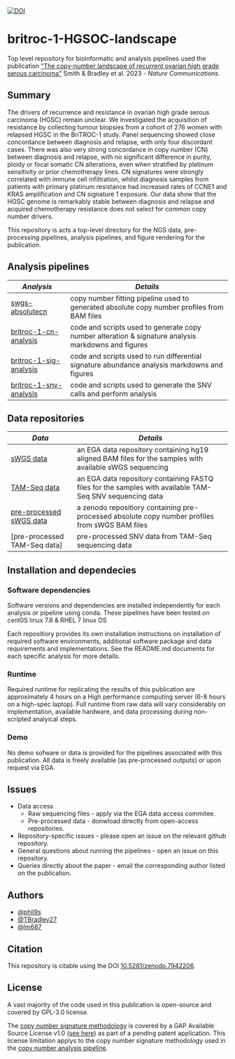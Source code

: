 [![DOI](https://zenodo.org/badge/DOI/10.5281/zenodo.7942207.svg)](https://doi.org/10.5281/zenodo.7942207)

# britroc-1-HGSOC-landscape
Top level repository for bioinformatic and analysis pipelines used the publication ["The copy-number landscape of recurrent ovarian high grade serous carcinoma"](https://doi.org/10.1038/s41467-023-39867-7) Smith & Bradley et al. 2023 - _Nature Communications_.

## Summary

The drivers of recurrence and resistance in ovarian high grade serous carcinoma (HGSC) remain unclear. We investigated the acquisition of resistance by collecting tumour biopsies from a cohort of 276 women with relapsed HGSC in the BriTROC-1 study. Panel sequencing showed close concordance between diagnosis and relapse, with only four discordant cases. There was also very strong concordance in copy number (CN) between diagnosis and relapse, with no significant difference in purity, ploidy or focal somatic CN alterations, even when stratified by platinum sensitivity or prior chemotherapy lines. CN signatures were strongly correlated with immune cell infiltration, whilst diagnosis samples from patients with primary platinum resistance had increased rates of CCNE1 and KRAS amplification and CN signature 1 exposure. Our data show that the HGSC genome is remarkably stable between diagnosis and relapse and acquired chemotherapy resistance does not select for common copy number drivers.

This repository is acts a top-level directory for the NGS data, pre-processing pipelines, analysis pipelines, and figure rendering for the publication.

## Analysis pipelines

|*Analysis*|*Details*|
|----------|---------|
|[swgs-absolutecn](https://github.com/Phil9S/swgs-absolutecn/tree/publication)|copy number fitting pipeline used to generated absolute copy number profiles from BAM files|
|[britroc-1-cn-analysis](https://github.com/BRITROC/britroc-1-cn-analysis)|code and scripts used to generate copy number alteration & signature analysis markdowns and figures|
|[britroc-1-sig-analysis](https://github.com/BRITROC/britroc-1-sig-analysis)|code and scripts used to run differential signature abundance analysis markdowns and figures|
|[britroc-1-snv-analysis](https://github.com/BRITROC/BriTROC-1_short_variant_discovery)|code and scripts used to generate the SNV calls and perform analysis|

## Data repositories
|*Data*|*Details*|
|------|---------|
|[sWGS data](https://ega-archive.org/datasets/EGAD00001011049)|an EGA data repository containing hg19 aligned BAM files for the samples with available sWGS sequencing|                  
|[TAM-Seq data](https://ega-archive.org/datasets/EGAD00001011058)|an EGA data repository containing FASTQ files for the samples with available TAM-Seq SNV sequencing data|
|[pre-processed sWGS data](https://zenodo.org/record/7573784#.ZD6uPXbMJPY)|a zenodo repositiory containing pre-processed absolute copy number profiles from sWGS BAM files|
|[pre-processed TAM-Seq data]|pre-processed SNV data from TAM-Seq sequencing data|

## Installation and dependecies
### Software dependencies
Software versions and dependencies are installed independently for each analysis or pipeline using conda.
These pipelines have been tested on cent0S linux 7.8 & RHEL 7 linux OS

Each repositiory provides its own installation instructions on installation of required software environments, additional software package and data requirements and implementations. See the README.md documents for each specific analysis for more details.

### Runtime
Required runtime for replicating the results of this publication are approximately 4 hours on a High performance computing server (6-8 hours on a high-spec laptop).
Full runtime from raw data will vary considerably on implementation, available hardware, and data processing during non-scripted analyical steps.

### Demo
No demo sofware or data is provided for the pipelines associated with this publication. All data is freely available (as pre-processed outputs) or upon request via EGA. 

## Issues

- Data access
  - Raw sequencing files - apply via the EGA data access commitee.
  - Pre-processed data - donwload directly from open-access repositories.
- Repository-specific issues - please open an issue on the relevant github repository.
- General questions about running the pipelines - open an issue on this repository.
- Queries directly about the paper - email the corresponding author listed on the publication.

## Authors

- [@phil9s](https://github.com/Phil9S)
- [@TBradley27](https://github.com/TBradley27)
- [@lm687](https://github.com/lm687)

## Citation
This repository is citable using the DOI [10.5281/zenodo.7942206](https://doi.org/10.5281/zenodo.7942206).

## License
A vast majority of the code used in this publication is open-source and covered by GPL-3.0 license.
 
The [copy number signature methodology](https://github.com/markowetzlab/CINSignatureQuantification) is covered by a GAP Available Source License v1.0 ([see here](https://github.com/markowetzlab/CINSignatureQuantification/blob/main/LICENSE)) as part of a pending patent application. This license limitation applys to the copy number signature methodology used in the [copy number analysis pipeline](https://github.com/BRITROC/britroc-cn-analysis).
